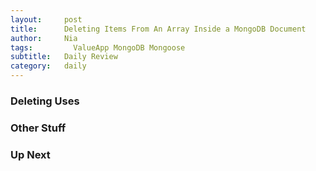 ```yaml
---
layout:     post
title:      Deleting Items From An Array Inside a MongoDB Document
author:     Nia
tags: 		  ValueApp MongoDB Mongoose
subtitle:  	Daily Review
category:   daily
---
```


### Deleting Uses




### Other Stuff


### Up Next
